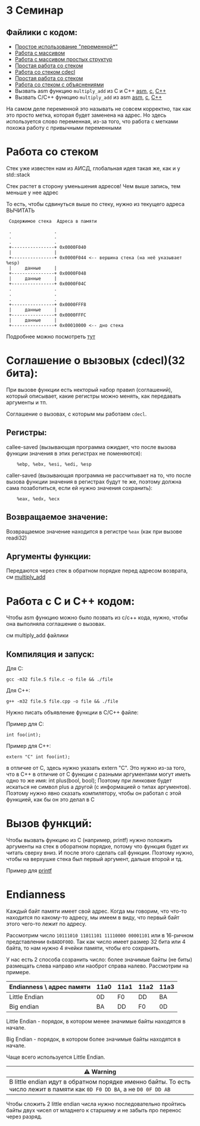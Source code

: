 # 3 Семинар 

## Файлики с кодом:
- [Простое использование "переменной*"](variable.S)
- [Работа с массивом](array.S)
- [Работа с массивом простых структур](persons.S)
- [Простая работа со стеком](stack_simple.S)
- [Работа со стеком cdecl](stack_read_add.S)
- [Простая работа со стеком](stack_simple.S)
- [Работа со стеком с объяснениями](stack_read_add.S)
- Вызвать asm функцию `multiply_add` из C и C++ [asm](multiply_add.S), [c](multiply_add.c), [C++](multiply_add.cpp)
- Вызвать C/C++ функцию `multiply_add` из asm [asm](multiply_add_reversed.S), [c](multiply_add_reversed.c), [C++](multiply_add_reversed.cpp)


На самом деле переменной это называть не совсем корректно, так как это просто метка, которая будет заменена на адрес. Но здесь используется слово переменная, из-за того, что работа с метками похожа работу с привычными переменными


# Работа со стеком

Стек уже известен нам из АИСД, глобальная идея такая же, как и у std::stack

Стек растет в сторону уменьшения адресов! Чем выше запись, тем меньше у нее адрес

То есть, чтобы сдвинуться выше по стеку, нужно из текущего адреса ВЫЧИТАТЬ

     Содержимое стека  Адреса в памяти

     .                .
     .                .
     .                .
     +----------------+ 0x0000F040
     |                |
     +----------------+ 0x0000F044 <-- вершина стека (на неё указывает %esp)
     |     данные     |
     +----------------+ 0x0000F048
     |     данные     |
     +----------------+ 0x0000F04C
     .                .
     .                .
     .                .
     +----------------+ 0x0000FFF8
     |     данные     |
     +----------------+ 0x0000FFFC
     |     данные     |
     +----------------+ 0x00010000 <-- дно стека

Подробнее можно посмотреть [тут](https://ru.wikibooks.org/wiki/%D0%90%D1%81%D1%81%D0%B5%D0%BC%D0%B1%D0%BB%D0%B5%D1%80_%D0%B2_Linux_%D0%B4%D0%BB%D1%8F_%D0%BF%D1%80%D0%BE%D0%B3%D1%80%D0%B0%D0%BC%D0%BC%D0%B8%D1%81%D1%82%D0%BE%D0%B2_C#%D0%A1%D1%82%D0%B5%D0%BA)

# Соглашение о вызовых (cdecl)(32 бита):

При вызове функции есть некторый набор правил (соглашений), который описывает, какие регистры можно менять, как передавать аргументы и тп.

Соглашение о вызовах, с которым мы работаем `cdecl`.

## Регистры:

callee-saved (вызывающая программа ожидает, что после вызова функции значения в этих регистрах не поменяются):

```
    %ebp, %ebx, %esi, %edi, %esp
```

caller-saved (вызывающая программа не рассчитывает на то, что после вызова функции значения в регистрах будут те же, поэтому должна сама позаботиться, если ей нужно значения сохранить):

```
    %eax, %edx, %ecx
```

## Возвращаемое значение:

Возвращаемое значение находится в регистре `%eax` (как при вызове readi32)

## Аргументы функции:

Передаются через стек в обратном порядке перед адресом возврата, см [multiply_add](multiply_add.S)

# Работа с C и C++ кодом:

Чтобы asm функцию можно было позвать из c/c++ кода, нужно, чтобы она выполняла соглашение о вызовах.

см multiply_add файлики

## Компиляция и запуск:

Для C:

```
gcc -m32 file.S file.c -o file && ./file
```

Для C++:

```
g++ -m32 file.S file.cpp -o file && ./file
```

Нужно писать объявление функции в C/C++ файле:

Пример для C:

```
int foo(int);
```

Пример для C++:

```
extern "C" int foo(int);
```

в отличие от C, здесь нужно указать extern "C".
Это нужно из-за того, что в C++ в отличие от C
функции с разными аргументами могут иметь одно то же имя: int plus(bool, bool);
Поэтому при линковке будет искаться не символ plus а другой (с информацией о типах аргументов).
Поэтому нужно явно сказать компилятору, чтобы он работал с этой функцией, как бы он это делал в C

# Вызов функций:

Чтобы вызвать функцию из C (например, printf) нужно положить аргументы на стек в оборатном порядке, потому что функция
будет их читать сверху вниз. И после этого сделать call функции. Поэтому нужно, чтобы на верхушке стека был первый аргумент, дальше второй и тд.

Пример для [printf](simple_printf.S)


# Endianness

Каждый байт памяти имеет свой адрес. Когда мы говорим, что что-то находится по какому-то адресу, мы имеем в виду, что первый байт этого чего-то лежит по адресу.

Рассмотрим число `10111010 11011101 11110000 00001101` или в 16-ричном представлении `0xBADDF00D`. Так как число имеет размер 32 бита или 4 байта, то нам нужно 4 ячейки памяти, чтобы его сохранить. 

У нас есть 2 способа созранить число: более значимые байты (не биты) размещать слева направо или наоброт справа налево. Рассмотрим на примере.

| Endianness \ адрес памяти | 11a0 | 11a1 | 11a2 | 11a3 |
|---------------------------|------|------|------|------|
|     Little Endian         |  0D  |  F0  |  DD  |  BA  |
|     Big endian            |  BA  |  DD  |  F0  |  0D  |

Little Endian - порядок, в котором менее значимые байты находятся в начале.

Big Endian - порядок, в котором более значимые байты находятся в начале.

Чаще всего используется Little Endian.

| ⚠️ Warning                                                                                                                                      | 
|-------------------------------------------------------------------------------------------------------------------------------------------------|
| В little endian идут в обратном порядке именно байты. То есть число лежит в памяти как `0D F0 DD BA`, а не `D0 0F DD AB`                        |


Чтобы сложить 2 little endian числа нужно последовательно пройтись байты двух чисел от младнего к старшему и не забыть про перенос через разряд.
